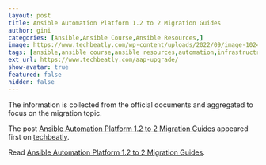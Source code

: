 ```yaml
---
layout: post
title: Ansible Automation Platform 1.2 to 2 Migration Guides
author: gini
categories: [Ansible,Ansible Course,Ansible Resources,]
image: https://www.techbeatly.com/wp-content/uploads/2022/09/image-1024x337.png
tags: [ansible,ansible course,ansible resources,automation,infrastructre & hardware,aap migration,aap upgrade,ansible automation platform,ansible automation platform migration,ansible automation platform upgrade,ansible migration,how to upgrade aap,openshift,]
ext_url: https://www.techbeatly.com/aap-upgrade/
show-avatar: true
featured: false
hidden: false
---
```


<p>The information is collected from the official documents and aggregated to focus on the migration topic.</p>
<p>The post <a href="https://www.techbeatly.com/aap-upgrade/">Ansible Automation Platform 1.2 to 2 Migration Guides</a> appeared first on <a href="https://www.techbeatly.com">techbeatly</a>.</p>

Read [Ansible Automation Platform 1.2 to 2 Migration Guides](https://www.techbeatly.com/aap-upgrade/).